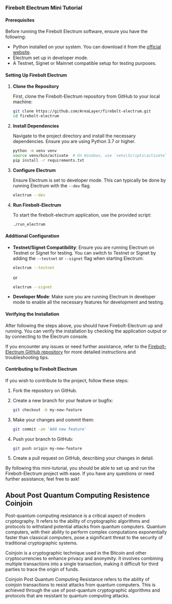 ### Firebolt Electrum Mini Tutorial

#### Prerequisites

Before running the Firebolt Electrum software, ensure you have the following:

- Python installed on your system. You can download it from the [official website](https://www.python.org/downloads/).
- Electrum set up in developer mode.
- A Testnet, Signet or Mainnet compatible setup for testing purposes.

#### Setting Up Firebolt Electrum

1. **Clone the Repository**

   First, clone the Firebolt-Electrum repository from GitHub to your local machine:

   ```sh
   git clone https://github.com/AreaLayer/firebolt-electrum.git
   cd firebolt-electrum
   ```

2. **Install Dependencies**

   Navigate to the project directory and install the necessary dependencies. Ensure you are using Python 3.7 or higher.

   ```sh
   python -m venv venv
   source venv/bin/activate  # On Windows, use `venv\Scripts\activate`
   pip install -r requirements.txt
   ```

3. **Configure Electrum**

   Ensure Electrum is set to developer mode. This can typically be done by running Electrum with the `--dev` flag. 

   ```sh
   electrum --dev
   ```

4. **Run Firebolt-Electrum**

   To start the firebolt-electrum application, use the provided script:

   ```sh
   ./run_electrum
   ```

#### Additional Configuration

- **Testnet/Signet Compatibility**: Ensure you are running Electrum on Testnet or Signet for testing. You can switch to Testnet or Signet by adding the `--testnet` or `--signet` flag when starting Electrum:

  ```sh
  electrum --testnet
  ```

  or

  ```sh
  electrum --signet
  ```

- **Developer Mode**: Make sure you are running Electrum in developer mode to enable all the necessary features for development and testing.

#### Verifying the Installation

After following the steps above, you should have Firebolt-Electrum up and running. You can verify the installation by checking the application output or by connecting to the Electrum console.

If you encounter any issues or need further assistance, refer to the [Firebolt-Electrum GitHub repository](https://github.com/AreaLayer/firebolt-electrum) for more detailed instructions and troubleshooting tips.

#### Contributing to Firebolt Electrum

If you wish to contribute to the project, follow these steps:

1. Fork the repository on GitHub.
2. Create a new branch for your feature or bugfix:

   ```sh
   git checkout -b my-new-feature
   ```

3. Make your changes and commit them:

   ```sh
   git commit -am 'Add new feature'
   ```

4. Push your branch to GitHub:

   ```sh
   git push origin my-new-feature
   ```

5. Create a pull request on GitHub, describing your changes in detail.

By following this mini-tutorial, you should be able to set up and run the Firebolt-Electrum project with ease. If you have any questions or need further assistance, feel free to ask!

## About Post Quantum Computing Resistence Coinjoin

Post-quantum computing resistance is a critical aspect of modern cryptography. It refers to the ability of cryptographic algorithms and protocols to withstand potential attacks from quantum computers. Quantum computers, with their ability to perform complex computations exponentially faster than classical computers, pose a significant threat to the security of traditional cryptographic systems.

Coinjoin is a cryptographic technique used in the Bitcoin and other cryptocurrencies to enhance privacy and anonymity. It involves combining multiple transactions into a single transaction, making it difficult for third parties to trace the origin of funds.

Coinjoin Post Quantum Computing Resistance refers to the ability of coinjoin transactions to resist attacks from quantum computers. This is achieved through the use of post-quantum cryptographic algorithms and protocols that are resistant to quantum computing attacks.
